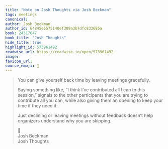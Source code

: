 ```yaml
---
title: "Note on Josh Thoughts via Josh Beckman"
tags: meetings
canonical: 
author: Josh Beckman
author_id: 64845e5575140ef309a3b7dfc833685a
book: 24317647
book_title: "Josh Thoughts"
hide_title: true
highlight_id: 573961492
readwise_url: https://readwise.io/open/573961492
image: 
favicon_url: 
source_emoji: 📕
---
```


> You can give yourself back time by leaving meetings gracefully.
> 
> Saying something like, “I think I’ve contributed all I can to this session,” signals to the other participants that you are trying to contribute all you can, while also giving them an opening to keep your time if they need it.
> 
> Just declining or leaving meetings without feedback doesn’t help organizers understand why you are skipping.
> <div class="quoteback-footer"><div class="quoteback-avatar"><span class="mini-emoji"> 📕</span></div><div class="quoteback-metadata"><div class="metadata-inner"><span style="display:none">FROM:</span><div aria-label="Josh Beckman" class="quoteback-author"> Josh Beckman</div><div aria-label="Josh Thoughts" class="quoteback-title"> Josh Thoughts</div></div></div></div>